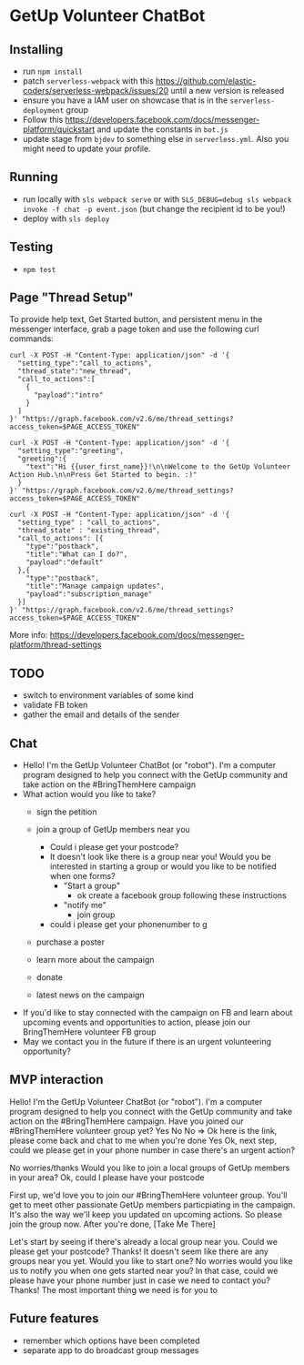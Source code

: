 # GetUp Volunteer ChatBot

## Installing

* run `npm install`
* patch `serverless-webpack` with this https://github.com/elastic-coders/serverless-webpack/issues/20 until a new version is released
* ensure you have a IAM user on showcase that is in the `serverless-deployment` group
* Follow this https://developers.facebook.com/docs/messenger-platform/quickstart and update the constants in `bot.js`
* update stage from `bjdev` to something else in `serverless.yml`. Also you might need to update your profile.

## Running

* run locally with `sls webpack serve` or with `SLS_DEBUG=debug sls webpack invoke -f chat -p event.json` (but change the recipient id to be you!)
* deploy with `sls deploy`

## Testing

* `npm test`

## Page "Thread Setup"

To provide help text, Get Started button, and persistent menu in the messenger interface, grab a page token and use the following curl commands:

```
curl -X POST -H "Content-Type: application/json" -d '{
  "setting_type":"call_to_actions",
  "thread_state":"new_thread",
  "call_to_actions":[
    {
      "payload":"intro"
    }
  ]
}' "https://graph.facebook.com/v2.6/me/thread_settings?access_token=$PAGE_ACCESS_TOKEN"

curl -X POST -H "Content-Type: application/json" -d '{
  "setting_type":"greeting",
  "greeting":{
    "text":"Hi {{user_first_name}}!\n\nWelcome to the GetUp Volunteer Action Hub.\n\nPress Get Started to begin. :)"
  }
}' "https://graph.facebook.com/v2.6/me/thread_settings?access_token=$PAGE_ACCESS_TOKEN"

curl -X POST -H "Content-Type: application/json" -d '{
  "setting_type" : "call_to_actions",
  "thread_state" : "existing_thread",
  "call_to_actions": [{
    "type":"postback",
    "title":"What can I do?",
    "payload":"default"
  },{
    "type":"postback",
    "title":"Manage campaign updates",
    "payload":"subscription_manage"
  }]
}' "https://graph.facebook.com/v2.6/me/thread_settings?access_token=$PAGE_ACCESS_TOKEN"
```

More info: https://developers.facebook.com/docs/messenger-platform/thread-settings

## TODO

* switch to environment variables of some kind
* validate FB token
* gather the email and details of the sender

## Chat

* Hello! I'm the GetUp Volunteer ChatBot (or "robot"). I'm a computer program designed to help you connect with the GetUp community and take action on the #BringThemHere campaign
* What action would you like to take?
  * sign the petition
  * join a group of GetUp members near you
    * Could i please get your postcode?
    * It doesn't look like there is a group near you! Would you be interested in starting a group or would you like to be notified when one forms?
      * "Start a group"
        * ok create a facebook group following these instructions
      * "notify me"
        * join group
    * could i please get your phonenumber to g
      
  * purchase a poster
  * learn more about the campaign
  * donate
  * latest news on the campaign
* If you'd like to stay connected with the campaign on FB and learn about upcoming events and opportunities to action, please join our BringThemHere volunteer FB group
* May we contact you in the future if there is an urgent volunteering opportunity?

## MVP interaction

Hello! I'm the GetUp Volunteer ChatBot (or "robot"). I'm a computer program designed to help you connect with the GetUp community and take action on the #BringThemHere campaign.
Have you joined our #BringThemHere volunteer group yet?
Yes No
  No => Ok here is the link, please come back and chat to me when you're done
Yes
Ok, next step, could we please get in your phone number in case there's an urgent action?

No worries/thanks
Would you like to join a local groups of GetUp members in your area?
Ok, could I please have your postcode


First up, we'd love you to join our #BringThemHere volunteer group. You'll get to meet other passionate GetUp members particpiating in the campaign. It's also the way we'll keep you updated on upcoming actions. So please join the group now. After you're done, 
[Take Me There]




Let's start by seeing if there's already a local group near you. Could we please get your postcode?
Thanks! It doesn't seem like there are any groups near you yet. Would you like to start one?
No worries would you like us to notify you when one gets started near you?
In that case, could we please have your phone number just in case we need to contact you?
Thanks! The most important thing we need is for you to 


## Future features

* remember which options have been completed
* separate app to do broadcast group messages
